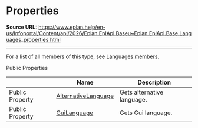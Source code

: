 # Properties

**Source URL:** https://www.eplan.help/en-us/Infoportal/Content/api/2026/Eplan.EplApi.Baseu~Eplan.EplApi.Base.Languages_properties.html

---

For a list of all members of this type, see [Languages members](Eplan.EplApi.Baseu~Eplan.EplApi.Base.Languages_members.html).

Public Properties

|  | Name | Description |
| --- | --- | --- |
| Public Property | [AlternativeLanguage](Eplan.EplApi.Baseu~Eplan.EplApi.Base.Languages~AlternativeLanguage.html) | Gets alternative language. |
| Public Property | [GuiLanguage](Eplan.EplApi.Baseu~Eplan.EplApi.Base.Languages~GuiLanguage.html) | Gets Gui language. |


